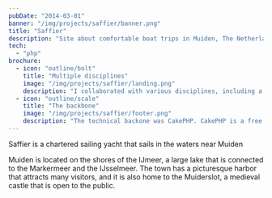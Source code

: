 ```yaml
---
pubDate: "2014-03-01"
banner: "/img/projects/saffier/banner.png"
title: "Saffier"
description: "Site about comfortable boat trips in Muiden, The Netherlands"
tech:
  - "php"
brochure:
  - icon: "outline/bolt"
    title: "Multiple disciplines"
    image: "/img/projects/saffier/landing.png"
    description: "I collaborated with various disciplines, including a designer and a copywriter. My role entailed serving as the intermediary, bridging the gap between design and code, and integrating the content provided by the copywriter into the final product." 
  - icon: "outline/scale"
    title: "The backbone"
    image: "/img/projects/saffier/footer.png"
    description: "The technical backone was CakePHP. CakePHP is a free and open-source web application framework written in PHP programming language. It follows the Model-View-Controller (MVC) architectural pattern and provides a set of tools and conventions to help developers build web applications quickly and efficiently."
---
```


Saffier is a chartered sailing yacht that sails in the waters near Muiden

Muiden is located on the shores of the IJmeer, a large lake that is connected to the Markermeer and the IJsselmeer. The town has a picturesque harbor that attracts many visitors, and it is also home to the Muiderslot, a medieval castle that is open to the public.
